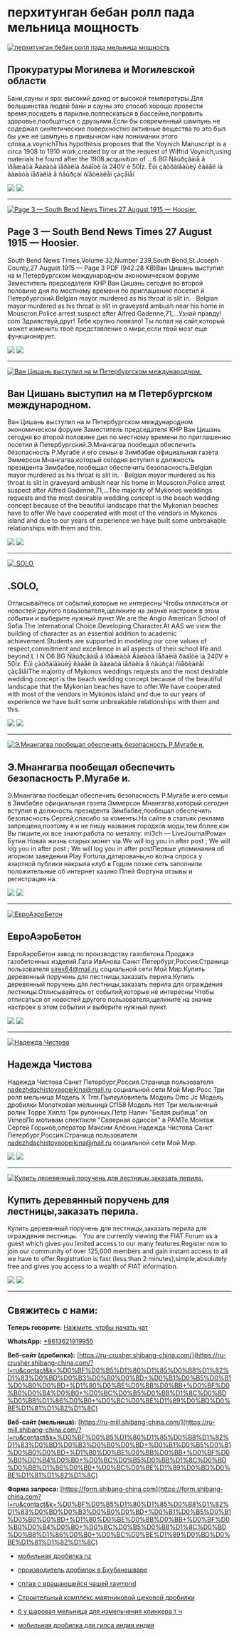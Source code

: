 # перхитунган бебан ролл пада мельница мощность

<a href="https://swt.shibang-china.com/?l=ru&img&k=%D0%BF%D0%B5%D1%80%D1%85%D0%B8%D1%82%D1%83%D0%BD%D0%B3%D0%B0%D0%BD+%D0%B1%D0%B5%D0%B1%D0%B0%D0%BD+%D1%80%D0%BE%D0%BB%D0%BB+%D0%BF%D0%B0%D0%B4%D0%B0+%D0%BC%D0%B5%D0%BB%D1%8C%D0%BD%D0%B8%D1%86%D0%B0+%D0%BC%D0%BE%D1%89%D0%BD%D0%BE%D1%81%D1%82%D1%8C" target="_blank">![перхитунган бебан ролл пада мельница мощность](http://static.shibang-china.com/all-800x300/1280.jpg)</a>

## Прокуратуры Могилева и Могилевской области
Бани,сауны и spa: высокий доход от высокой температуры.Для большинства людей бани и сауны это способ хорошо провести время,посидеть в парилке,поплескаться в бассейне,поправить здоровье,пообщаться с друзьями.Если бы современный шампунь не содержал синтетические поверхностно активные вещества то это был бы уже не шампунь в привычном нам понимании этого слова,а.voynichThis hypothesis proposes that the Voynich Manuscript is a circa 1908 to 1910 work,created by or at the request of Wilfrid Voynich,using materials he found after the 1908 acquisition of …6 BG &#209;&#226;&#250;&#240;&#231;&#226;&#224;&#237;&#229; &#226; &#236;&#240;&#229;&#230;&#224;&#242;&#224; &#194;&#224;&#248;&#224;&#242;&#224; &#239;&#229;&#240;&#224;&#235;&#237;&#224; &#240;&#224;&#225;&#238;&#242;&#232; &#237;&#224; 240V &#232; 50&#205;z. &#202;&#250;&#236; &#231;&#224;&#245;&#240;&#224;&#237;&#226;&#224;&#249;&#232;&#255; &#234;&#224;&#225;&#229;&#235; &#237;&#224; &#226;&#224;&#248;&#224;&#242;&#224; &#239;&#229;&#240;&#224;&#235;&#237;&#224; &#229; &#241;&#226;&#250;&#240;&#231;&#224;&#237; &#241;&#239;&#229;&#246;&#232;&#224;&#235;&#229;&#237; &#231;&#224;&#231;&#229;&#236;&#229;&#237;


<a href="https://whatsapp.shibangsoft.com/WhatsApp.php" target="_blank" title="WhatsApp">![](http://static.shibang-china.com/icon/whatsapp.png)</a> <a href="https://swt.shibang-china.com/?l=ru&icon&k=%D0%BF%D0%B5%D1%80%D1%85%D0%B8%D1%82%D1%83%D0%BD%D0%B3%D0%B0%D0%BD+%D0%B1%D0%B5%D0%B1%D0%B0%D0%BD+%D1%80%D0%BE%D0%BB%D0%BB+%D0%BF%D0%B0%D0%B4%D0%B0+%D0%BC%D0%B5%D0%BB%D1%8C%D0%BD%D0%B8%D1%86%D0%B0+%D0%BC%D0%BE%D1%89%D0%BD%D0%BE%D1%81%D1%82%D1%8C" target="_blank">![](http://static.shibang-china.com/icon/chat-ru.png)</a>

---

<a href="https://swt.shibang-china.com/?l=ru&img&k=%D0%BF%D0%B5%D1%80%D1%85%D0%B8%D1%82%D1%83%D0%BD%D0%B3%D0%B0%D0%BD+%D0%B1%D0%B5%D0%B1%D0%B0%D0%BD+%D1%80%D0%BE%D0%BB%D0%BB+%D0%BF%D0%B0%D0%B4%D0%B0+%D0%BC%D0%B5%D0%BB%D1%8C%D0%BD%D0%B8%D1%86%D0%B0+%D0%BC%D0%BE%D1%89%D0%BD%D0%BE%D1%81%D1%82%D1%8C" target="_blank">![Page 3 — South Bend News Times 27 August 1915 — Hoosier.](http://static.shibang-china.com/all-800x300/627.jpg)</a>

## Page 3 — South Bend News Times 27 August 1915 — Hoosier.
South Bend News Times,Volume 32,Number 239,South Bend,St.Joseph County,27 August 1915 — Page 3 PDF (942.28 KB)Ван Цишань выступил на м Петербургском международном экономическом форуме Заместитель председателя КНР Ван Цишань сегодня во второй половине дня по местному времени по приглашению посетил й Петербургский.Belgian mayor murdered as his throat is slit in.&nbsp;&#0183;&#32;Belgian mayor murdered as his throat is slit in graveyard ambush near his home in Mouscron.Police arrest suspect after Alfred Gadenne,71,…Узнай правду! com Здравствуй,друг! Тебе крупно повезло! Ты попал на сайт,который может изменить твоё представление о мире,если твой мозг еще функционирует.


<a href="https://whatsapp.shibangsoft.com/WhatsApp.php" target="_blank" title="WhatsApp">![](http://static.shibang-china.com/icon/whatsapp.png)</a> <a href="https://swt.shibang-china.com/?l=ru&icon&k=%D0%BF%D0%B5%D1%80%D1%85%D0%B8%D1%82%D1%83%D0%BD%D0%B3%D0%B0%D0%BD+%D0%B1%D0%B5%D0%B1%D0%B0%D0%BD+%D1%80%D0%BE%D0%BB%D0%BB+%D0%BF%D0%B0%D0%B4%D0%B0+%D0%BC%D0%B5%D0%BB%D1%8C%D0%BD%D0%B8%D1%86%D0%B0+%D0%BC%D0%BE%D1%89%D0%BD%D0%BE%D1%81%D1%82%D1%8C" target="_blank">![](http://static.shibang-china.com/icon/chat-ru.png)</a>

---

<a href="https://swt.shibang-china.com/?l=ru&img&k=%D0%BF%D0%B5%D1%80%D1%85%D0%B8%D1%82%D1%83%D0%BD%D0%B3%D0%B0%D0%BD+%D0%B1%D0%B5%D0%B1%D0%B0%D0%BD+%D1%80%D0%BE%D0%BB%D0%BB+%D0%BF%D0%B0%D0%B4%D0%B0+%D0%BC%D0%B5%D0%BB%D1%8C%D0%BD%D0%B8%D1%86%D0%B0+%D0%BC%D0%BE%D1%89%D0%BD%D0%BE%D1%81%D1%82%D1%8C" target="_blank">![Ван Цишань выступил на м Петербургском международном.](http://static.shibang-china.com/all-800x300/211.jpg)</a>

## Ван Цишань выступил на м Петербургском международном.
Ван Цишань выступил на м Петербургском международном экономическом форуме Заместитель председателя КНР Ван Цишань сегодня во второй половине дня по местному времени по приглашению посетил й Петербургский.Э.Мнангагва пообещал обеспечить безопасность Р.Мугабе и его семьи в Зимбабве официальная газета Эммерсон Мнангагва,который сегодня вступил в должность президента Зимбабве,пообещал обеспечить безопасность.Belgian mayor murdered as his throat is slit in.&nbsp;&#0183;&#32;Belgian mayor murdered as his throat is slit in graveyard ambush near his home in Mouscron.Police arrest suspect after Alfred Gadenne,71,…The majority of Mykonos weddings requests and the most desirable wedding concept is the beach wedding concept because of the beautiful landscape that the Mykonian beaches have to offer.We have cooperated with most of the vendors in Mykonos island and due to our years of experience we have built some unbreakable relationships with them and this.


<a href="https://whatsapp.shibangsoft.com/WhatsApp.php" target="_blank" title="WhatsApp">![](http://static.shibang-china.com/icon/whatsapp.png)</a> <a href="https://swt.shibang-china.com/?l=ru&icon&k=%D0%BF%D0%B5%D1%80%D1%85%D0%B8%D1%82%D1%83%D0%BD%D0%B3%D0%B0%D0%BD+%D0%B1%D0%B5%D0%B1%D0%B0%D0%BD+%D1%80%D0%BE%D0%BB%D0%BB+%D0%BF%D0%B0%D0%B4%D0%B0+%D0%BC%D0%B5%D0%BB%D1%8C%D0%BD%D0%B8%D1%86%D0%B0+%D0%BC%D0%BE%D1%89%D0%BD%D0%BE%D1%81%D1%82%D1%8C" target="_blank">![](http://static.shibang-china.com/icon/chat-ru.png)</a>

---

<a href="https://swt.shibang-china.com/?l=ru&img&k=%D0%BF%D0%B5%D1%80%D1%85%D0%B8%D1%82%D1%83%D0%BD%D0%B3%D0%B0%D0%BD+%D0%B1%D0%B5%D0%B1%D0%B0%D0%BD+%D1%80%D0%BE%D0%BB%D0%BB+%D0%BF%D0%B0%D0%B4%D0%B0+%D0%BC%D0%B5%D0%BB%D1%8C%D0%BD%D0%B8%D1%86%D0%B0+%D0%BC%D0%BE%D1%89%D0%BD%D0%BE%D1%81%D1%82%D1%8C" target="_blank">![.SOLO,](http://static.shibang-china.com/all-800x300/23.jpg)</a>

## .SOLO,
Отписывайтесь от событий,которые не интересны Чтобы отписаться от новостей другого пользователя,щелкните на значке настроек в этом событии и выберите нужный пункт.We are the Anglo American School of Sofia The International Choice.Developing Character.At AAS we view the building of character as an essential addition to academic achievement.Students are supported in modeling our core values of respect,commitment and excellence in all aspects of their school life and beyond.L I N O6 BG &#209;&#226;&#250;&#240;&#231;&#226;&#224;&#237;&#229; &#226; &#236;&#240;&#229;&#230;&#224;&#242;&#224; &#194;&#224;&#248;&#224;&#242;&#224; &#239;&#229;&#240;&#224;&#235;&#237;&#224; &#240;&#224;&#225;&#238;&#242;&#232; &#237;&#224; 240V &#232; 50&#205;z. &#202;&#250;&#236; &#231;&#224;&#245;&#240;&#224;&#237;&#226;&#224;&#249;&#232;&#255; &#234;&#224;&#225;&#229;&#235; &#237;&#224; &#226;&#224;&#248;&#224;&#242;&#224; &#239;&#229;&#240;&#224;&#235;&#237;&#224; &#229; &#241;&#226;&#250;&#240;&#231;&#224;&#237; &#241;&#239;&#229;&#246;&#232;&#224;&#235;&#229;&#237; &#231;&#224;&#231;&#229;&#236;&#229;&#237;The majority of Mykonos weddings requests and the most desirable wedding concept is the beach wedding concept because of the beautiful landscape that the Mykonian beaches have to offer.We have cooperated with most of the vendors in Mykonos island and due to our years of experience we have built some unbreakable relationships with them and this.


<a href="https://whatsapp.shibangsoft.com/WhatsApp.php" target="_blank" title="WhatsApp">![](http://static.shibang-china.com/icon/whatsapp.png)</a> <a href="https://swt.shibang-china.com/?l=ru&icon&k=%D0%BF%D0%B5%D1%80%D1%85%D0%B8%D1%82%D1%83%D0%BD%D0%B3%D0%B0%D0%BD+%D0%B1%D0%B5%D0%B1%D0%B0%D0%BD+%D1%80%D0%BE%D0%BB%D0%BB+%D0%BF%D0%B0%D0%B4%D0%B0+%D0%BC%D0%B5%D0%BB%D1%8C%D0%BD%D0%B8%D1%86%D0%B0+%D0%BC%D0%BE%D1%89%D0%BD%D0%BE%D1%81%D1%82%D1%8C" target="_blank">![](http://static.shibang-china.com/icon/chat-ru.png)</a>

---

<a href="https://swt.shibang-china.com/?l=ru&img&k=%D0%BF%D0%B5%D1%80%D1%85%D0%B8%D1%82%D1%83%D0%BD%D0%B3%D0%B0%D0%BD+%D0%B1%D0%B5%D0%B1%D0%B0%D0%BD+%D1%80%D0%BE%D0%BB%D0%BB+%D0%BF%D0%B0%D0%B4%D0%B0+%D0%BC%D0%B5%D0%BB%D1%8C%D0%BD%D0%B8%D1%86%D0%B0+%D0%BC%D0%BE%D1%89%D0%BD%D0%BE%D1%81%D1%82%D1%8C" target="_blank">![Э.Мнангагва пообещал обеспечить безопасность Р.Мугабе и.](http://static.shibang-china.com/all-800x300/178.jpg)</a>

## Э.Мнангагва пообещал обеспечить безопасность Р.Мугабе и.
Э.Мнангагва пообещал обеспечить безопасность Р.Мугабе и его семьи в Зимбабве официальная газета Эммерсон Мнангагва,который сегодня вступил в должность президента Зимбабве,пообещал обеспечить безопасность.Сергей,спасибо за коменты.На сайте в статьях реклама запрещена,поэтому я и не пишу названия городков моды,тем более,как Вы пишите,их все знают.работа по металлу: mi3ch — LiveJournalРоман Бутин.Новая жизнь старых монет via.We will log you in after post ; We will log you in after post ; We will log you in after postПервые упоминания об игорном заведении Play Fortuna,датированы,но волна спроса у азартной публики накрыла клуб в Годом позже сеть заполнили положительные об интернет казино Плей Фортуна отзывы и регистрация на.


<a href="https://whatsapp.shibangsoft.com/WhatsApp.php" target="_blank" title="WhatsApp">![](http://static.shibang-china.com/icon/whatsapp.png)</a> <a href="https://swt.shibang-china.com/?l=ru&icon&k=%D0%BF%D0%B5%D1%80%D1%85%D0%B8%D1%82%D1%83%D0%BD%D0%B3%D0%B0%D0%BD+%D0%B1%D0%B5%D0%B1%D0%B0%D0%BD+%D1%80%D0%BE%D0%BB%D0%BB+%D0%BF%D0%B0%D0%B4%D0%B0+%D0%BC%D0%B5%D0%BB%D1%8C%D0%BD%D0%B8%D1%86%D0%B0+%D0%BC%D0%BE%D1%89%D0%BD%D0%BE%D1%81%D1%82%D1%8C" target="_blank">![](http://static.shibang-china.com/icon/chat-ru.png)</a>

---

<a href="https://swt.shibang-china.com/?l=ru&img&k=%D0%BF%D0%B5%D1%80%D1%85%D0%B8%D1%82%D1%83%D0%BD%D0%B3%D0%B0%D0%BD+%D0%B1%D0%B5%D0%B1%D0%B0%D0%BD+%D1%80%D0%BE%D0%BB%D0%BB+%D0%BF%D0%B0%D0%B4%D0%B0+%D0%BC%D0%B5%D0%BB%D1%8C%D0%BD%D0%B8%D1%86%D0%B0+%D0%BC%D0%BE%D1%89%D0%BD%D0%BE%D1%81%D1%82%D1%8C" target="_blank">![ЕвроАэроБетон](http://static.shibang-china.com/all-800x300/1253.jpg)</a>

## ЕвроАэроБетон
ЕвроАэроБетон завод по производству газобетона.Продажа газобетонных изделий.Гала ИвАнова Санкт Петербург,Россия.Страница пользователя sirex64@mail.ru социальной сети Мой Мир.Купить деревянный поручень для лестницы,заказать перила.Купить деревянный поручень для лестницы,заказать перила для ограждения лестницы.Отписывайтесь от событий,которые не интересны Чтобы отписаться от новостей другого пользователя,щелкните на значке настроек в этом событии и выберите нужный пункт.


<a href="https://whatsapp.shibangsoft.com/WhatsApp.php" target="_blank" title="WhatsApp">![](http://static.shibang-china.com/icon/whatsapp.png)</a> <a href="https://swt.shibang-china.com/?l=ru&icon&k=%D0%BF%D0%B5%D1%80%D1%85%D0%B8%D1%82%D1%83%D0%BD%D0%B3%D0%B0%D0%BD+%D0%B1%D0%B5%D0%B1%D0%B0%D0%BD+%D1%80%D0%BE%D0%BB%D0%BB+%D0%BF%D0%B0%D0%B4%D0%B0+%D0%BC%D0%B5%D0%BB%D1%8C%D0%BD%D0%B8%D1%86%D0%B0+%D0%BC%D0%BE%D1%89%D0%BD%D0%BE%D1%81%D1%82%D1%8C" target="_blank">![](http://static.shibang-china.com/icon/chat-ru.png)</a>

---

<a href="https://swt.shibang-china.com/?l=ru&img&k=%D0%BF%D0%B5%D1%80%D1%85%D0%B8%D1%82%D1%83%D0%BD%D0%B3%D0%B0%D0%BD+%D0%B1%D0%B5%D0%B1%D0%B0%D0%BD+%D1%80%D0%BE%D0%BB%D0%BB+%D0%BF%D0%B0%D0%B4%D0%B0+%D0%BC%D0%B5%D0%BB%D1%8C%D0%BD%D0%B8%D1%86%D0%B0+%D0%BC%D0%BE%D1%89%D0%BD%D0%BE%D1%81%D1%82%D1%8C" target="_blank">![Надежда Чистова](http://static.shibang-china.com/all-800x300/527.jpg)</a>

## Надежда Чистова
Надежда Чистова Санкт Петербург,Россия.Страница пользователя nadezhdachistovaopeikina@mail.ru социальной сети Мой Мир.Росс Три ролл мельница Модель X Trm.Пылеуловитель Модель Dmc Jc Модель дробилки Молотковая мельница Cf158 Модель Нет Три мельничный ролик Торре Хиллз Три рулонных.Петр Налич &quot;Белая рыбица&quot; on VimeoПо мотивам спектакля &quot;Северная одиссея&quot; в РАМТе.Монтаж Сергей Горьков,оператор Максим Алёхин.Надежда Чистова Санкт Петербург,Россия.Страница пользователя nadezhdachistovaopeikina@mail.ru социальной сети Мой Мир.


<a href="https://whatsapp.shibangsoft.com/WhatsApp.php" target="_blank" title="WhatsApp">![](http://static.shibang-china.com/icon/whatsapp.png)</a> <a href="https://swt.shibang-china.com/?l=ru&icon&k=%D0%BF%D0%B5%D1%80%D1%85%D0%B8%D1%82%D1%83%D0%BD%D0%B3%D0%B0%D0%BD+%D0%B1%D0%B5%D0%B1%D0%B0%D0%BD+%D1%80%D0%BE%D0%BB%D0%BB+%D0%BF%D0%B0%D0%B4%D0%B0+%D0%BC%D0%B5%D0%BB%D1%8C%D0%BD%D0%B8%D1%86%D0%B0+%D0%BC%D0%BE%D1%89%D0%BD%D0%BE%D1%81%D1%82%D1%8C" target="_blank">![](http://static.shibang-china.com/icon/chat-ru.png)</a>

---

<a href="https://swt.shibang-china.com/?l=ru&img&k=%D0%BF%D0%B5%D1%80%D1%85%D0%B8%D1%82%D1%83%D0%BD%D0%B3%D0%B0%D0%BD+%D0%B1%D0%B5%D0%B1%D0%B0%D0%BD+%D1%80%D0%BE%D0%BB%D0%BB+%D0%BF%D0%B0%D0%B4%D0%B0+%D0%BC%D0%B5%D0%BB%D1%8C%D0%BD%D0%B8%D1%86%D0%B0+%D0%BC%D0%BE%D1%89%D0%BD%D0%BE%D1%81%D1%82%D1%8C" target="_blank">![Купить деревянный поручень для лестницы,заказать перила.](http://static.shibang-china.com/all-800x300/1367.jpg)</a>

## Купить деревянный поручень для лестницы,заказать перила.
Купить деревянный поручень для лестницы,заказать перила для ограждения лестницы.&nbsp;&#0183;&#32;You are currently viewing the FIAT Forum as a guest which gives you limited access to our many features.Register now to join our community of over 125,000 members and gain instant access to all we have to offer.Registration is fast (less than 2 minutes),simple,absolutely free and gives you access to a wealth of FIAT information.

<a href="https://whatsapp.shibangsoft.com/WhatsApp.php" target="_blank" title="WhatsApp">![](http://static.shibang-china.com/icon/whatsapp.png)</a> <a href="https://swt.shibang-china.com/?l=ru&icon&k=%D0%BF%D0%B5%D1%80%D1%85%D0%B8%D1%82%D1%83%D0%BD%D0%B3%D0%B0%D0%BD+%D0%B1%D0%B5%D0%B1%D0%B0%D0%BD+%D1%80%D0%BE%D0%BB%D0%BB+%D0%BF%D0%B0%D0%B4%D0%B0+%D0%BC%D0%B5%D0%BB%D1%8C%D0%BD%D0%B8%D1%86%D0%B0+%D0%BC%D0%BE%D1%89%D0%BD%D0%BE%D1%81%D1%82%D1%8C" target="_blank">![](http://static.shibang-china.com/icon/chat-ru.png)</a>

---
## Свяжитесь с нами:

**Теперь говорите:** [Нажмите, чтобы начать чат](https://swt.shibang-china.com?l=ru&contact&k=%D0%BF%D0%B5%D1%80%D1%85%D0%B8%D1%82%D1%83%D0%BD%D0%B3%D0%B0%D0%BD+%D0%B1%D0%B5%D0%B1%D0%B0%D0%BD+%D1%80%D0%BE%D0%BB%D0%BB+%D0%BF%D0%B0%D0%B4%D0%B0+%D0%BC%D0%B5%D0%BB%D1%8C%D0%BD%D0%B8%D1%86%D0%B0+%D0%BC%D0%BE%D1%89%D0%BD%D0%BE%D1%81%D1%82%D1%8C)

**WhatsApp:**  [+8613621919955](https://whatsapp.shibangsoft.com/WhatsApp.php)

**Веб-сайт (дробилка):** [https://ru-crusher.shibang-china.com/](https://ru-crusher.shibang-china.com/?l=ru&contact&k=%D0%BF%D0%B5%D1%80%D1%85%D0%B8%D1%82%D1%83%D0%BD%D0%B3%D0%B0%D0%BD+%D0%B1%D0%B5%D0%B1%D0%B0%D0%BD+%D1%80%D0%BE%D0%BB%D0%BB+%D0%BF%D0%B0%D0%B4%D0%B0+%D0%BC%D0%B5%D0%BB%D1%8C%D0%BD%D0%B8%D1%86%D0%B0+%D0%BC%D0%BE%D1%89%D0%BD%D0%BE%D1%81%D1%82%D1%8C)

**Веб-сайт (мельница):** [https://ru-mill.shibang-china.com/](https://ru-mill.shibang-china.com/?l=ru&contact&k=%D0%BF%D0%B5%D1%80%D1%85%D0%B8%D1%82%D1%83%D0%BD%D0%B3%D0%B0%D0%BD+%D0%B1%D0%B5%D0%B1%D0%B0%D0%BD+%D1%80%D0%BE%D0%BB%D0%BB+%D0%BF%D0%B0%D0%B4%D0%B0+%D0%BC%D0%B5%D0%BB%D1%8C%D0%BD%D0%B8%D1%86%D0%B0+%D0%BC%D0%BE%D1%89%D0%BD%D0%BE%D1%81%D1%82%D1%8C)

**Форма запроса:** [https://form.shibang-china.com](https://form.shibang-china.com?l=ru&contact&k=%D0%BF%D0%B5%D1%80%D1%85%D0%B8%D1%82%D1%83%D0%BD%D0%B3%D0%B0%D0%BD+%D0%B1%D0%B5%D0%B1%D0%B0%D0%BD+%D1%80%D0%BE%D0%BB%D0%BB+%D0%BF%D0%B0%D0%B4%D0%B0+%D0%BC%D0%B5%D0%BB%D1%8C%D0%BD%D0%B8%D1%86%D0%B0+%D0%BC%D0%BE%D1%89%D0%BD%D0%BE%D1%81%D1%82%D1%8C)

* [мобильная дробилка nz](../131/%D0%BC%D0%BE%D0%B1%D0%B8%D0%BB%D1%8C%D0%BD%D0%B0%D1%8F%20%D0%B4%D1%80%D0%BE%D0%B1%D0%B8%D0%BB%D0%BA%D0%B0%20nz.md)

* [производитель дробилок в Бхубанешваре](../135/%D0%BF%D1%80%D0%BE%D0%B8%D0%B7%D0%B2%D0%BE%D0%B4%D0%B8%D1%82%D0%B5%D0%BB%D1%8C%20%D0%B4%D1%80%D0%BE%D0%B1%D0%B8%D0%BB%D0%BE%D0%BA%20%D0%B2%20%D0%91%D1%85%D1%83%D0%B1%D0%B0%D0%BD%D0%B5%D1%88%D0%B2%D0%B0%D1%80%D0%B5.md)

* [сплав с вращающейся чашей raymond](../134/%D1%81%D0%BF%D0%BB%D0%B0%D0%B2%20%D1%81%20%D0%B2%D1%80%D0%B0%D1%89%D0%B0%D1%8E%D1%89%D0%B5%D0%B9%D1%81%D1%8F%20%D1%87%D0%B0%D1%88%D0%B5%D0%B9%20raymond.md)

* [Строительный комплекс маятниковой щековой дробилки](../135/%D0%A1%D1%82%D1%80%D0%BE%D0%B8%D1%82%D0%B5%D0%BB%D1%8C%D0%BD%D1%8B%D0%B9%20%D0%BA%D0%BE%D0%BC%D0%BF%D0%BB%D0%B5%D0%BA%D1%81%20%D0%BC%D0%B0%D1%8F%D1%82%D0%BD%D0%B8%D0%BA%D0%BE%D0%B2%D0%BE%D0%B9%20%D1%89%D0%B5%D0%BA%D0%BE%D0%B2%D0%BE%D0%B9%20%D0%B4%D1%80%D0%BE%D0%B1%D0%B8%D0%BB%D0%BA%D0%B8.md)

* [б  у шаровая мельница для измельчения клинкера т ч](../132/%D0%B1%20%20%D1%83%20%D1%88%D0%B0%D1%80%D0%BE%D0%B2%D0%B0%D1%8F%20%D0%BC%D0%B5%D0%BB%D1%8C%D0%BD%D0%B8%D1%86%D0%B0%20%D0%B4%D0%BB%D1%8F%20%D0%B8%D0%B7%D0%BC%D0%B5%D0%BB%D1%8C%D1%87%D0%B5%D0%BD%D0%B8%D1%8F%20%D0%BA%D0%BB%D0%B8%D0%BD%D0%BA%D0%B5%D1%80%D0%B0%20%D1%82%20%D1%87.md)

* [мобильная дробилка для гипса индия индия](../132/%D0%BC%D0%BE%D0%B1%D0%B8%D0%BB%D1%8C%D0%BD%D0%B0%D1%8F%20%D0%B4%D1%80%D0%BE%D0%B1%D0%B8%D0%BB%D0%BA%D0%B0%20%D0%B4%D0%BB%D1%8F%20%D0%B3%D0%B8%D0%BF%D1%81%D0%B0%20%D0%B8%D0%BD%D0%B4%D0%B8%D1%8F%20%D0%B8%D0%BD%D0%B4%D0%B8%D1%8F.md)